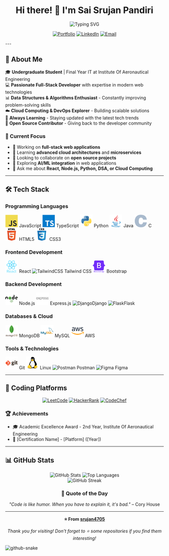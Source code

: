 <!-- Header with animated typing effect -->
<div align="center">
  
# Hi there! 👋 I'm Sai Srujan Pandiri

<img src="https://readme-typing-svg.herokuapp.com?font=Fira+Code&size=24&duration=3000&pause=1000&color=00D9FF&center=true&vCenter=true&width=600&lines=Full-Stack+Developer;Tech+Enthusiast;Problem+Solver;Cloud+Computing+Explorer;Open+Source+Contributor" alt="Typing SVG" />

</div>

<div align="center">

[![Portfolio](https://img.shields.io/badge/Portfolio-%23000000.svg?style=for-the-badge&logo=firefox&logoColor=#FF7139)](https://professional-interac-ma72.bolt.host)
[![LinkedIn](https://img.shields.io/badge/linkedin-%230077B5.svg?style=for-the-badge&logo=linkedin&logoColor=white)](https://www.linkedin.com/in/sai-srujan-pandiri-864427251/)
[![Email](https://img.shields.io/badge/Gmail-D14836?style=for-the-badge&logo=gmail&logoColor=white)](mailto:pandirisaisrujan@gmail.com)

</div>
---

## 🚀 About Me
🎓 **Undergraduate Student** | Final Year IT at Institute Of Aeronautical Engineering  
💻 **Passionate Full-Stack Developer** with expertise in modern web technologies  
📊 **Data Structures & Algorithms Enthusiast** - Constantly improving problem-solving skills  
☁️ **Cloud Computing & DevOps Explorer** - Building scalable solutions  
🌱 **Always Learning** - Staying updated with the latest tech trends  
🎯 **Open Source Contributor** - Giving back to the developer community

### 🎯 Current Focus
- 🔭 Working on **full-stack web applications**
- 🌱 Learning **advanced cloud architectures** and **microservices**
- 👯 Looking to collaborate on **open source projects**
- 🤔 Exploring **AI/ML integration** in web applications
- 💬 Ask me about **React, Node.js, Python, DSA, or Cloud Computing**

---

## 🛠️ Tech Stack

### Programming Languages
<p align="left">
  <img src="https://raw.githubusercontent.com/devicons/devicon/master/icons/javascript/javascript-original.svg" alt="JavaScript" width="40" height="40"/> JavaScript
  <img src="https://raw.githubusercontent.com/devicons/devicon/master/icons/typescript/typescript-original.svg" alt="TypeScript" width="40" height="40"/> TypeScript
  <img src="https://raw.githubusercontent.com/devicons/devicon/master/icons/python/python-original.svg" alt="Python" width="40" height="40"/> Python
  <img src="https://raw.githubusercontent.com/devicons/devicon/master/icons/java/java-original.svg" alt="Java" width="40" height="40"/> Java
  <img src="https://raw.githubusercontent.com/devicons/devicon/master/icons/c/c-original.svg" alt="C" width="40" height="40"/> C
  <img src="https://raw.githubusercontent.com/devicons/devicon/master/icons/html5/html5-original-wordmark.svg" alt="HTML5" width="40" height="40"/> HTML5
  <img src="https://raw.githubusercontent.com/devicons/devicon/master/icons/css3/css3-original-wordmark.svg" alt="CSS3" width="40" height="40"/> CSS3  
</p>

### Frontend Development
<p align="left">
  <img src="https://raw.githubusercontent.com/devicons/devicon/master/icons/react/react-original-wordmark.svg" alt="React" width="40" height="40"/> React
  <img src="https://www.vectorlogo.zone/logos/tailwindcss/tailwindcss-icon.svg" alt="TailwindCSS" width="40" height="40"/> Tailwind CSS
  <img src="https://raw.githubusercontent.com/devicons/devicon/master/icons/bootstrap/bootstrap-plain-wordmark.svg" alt="Bootstrap" width="40" height="40"/> Bootstrap
  
</p>

### Backend Development
<p align="left">
  <img src="https://raw.githubusercontent.com/devicons/devicon/master/icons/nodejs/nodejs-original-wordmark.svg" alt="Node.js" width="40" height="40"/> Node.js
  <img src="https://raw.githubusercontent.com/devicons/devicon/master/icons/express/express-original-wordmark.svg" alt="Express" width="40" height="40"/> Express.js
  <!-- Django -->
<img src="https://cdn.jsdelivr.net/gh/devicons/devicon/icons/django/django-plain.svg" alt="Django" width="40" height="40"/>Django
<img src="https://cdn.jsdelivr.net/gh/devicons/devicon/icons/flask/flask-original.svg" alt="Flask" width="40" height="40"/>Flask

  
</p>

### Databases & Cloud
<p align="left">
  <img src="https://raw.githubusercontent.com/devicons/devicon/master/icons/mongodb/mongodb-original-wordmark.svg" alt="MongoDB" width="40" height="40"/> MongoDB
  <img src="https://raw.githubusercontent.com/devicons/devicon/master/icons/mysql/mysql-original-wordmark.svg" alt="MySQL" width="40" height="40"/> MySQL
  <img src="https://raw.githubusercontent.com/devicons/devicon/master/icons/amazonwebservices/amazonwebservices-original-wordmark.svg" alt="AWS" width="40" height="40"/> AWS
</p>

### Tools & Technologies
<p align="left">
  <img src="https://raw.githubusercontent.com/devicons/devicon/master/icons/git/git-original-wordmark.svg" alt="Git" width="40" height="40"/> Git
  <img src="https://raw.githubusercontent.com/devicons/devicon/master/icons/linux/linux-original.svg" alt="Linux" width="40" height="40"/> Linux
  <img src="https://www.vectorlogo.zone/logos/getpostman/getpostman-icon.svg" alt="Postman" width="40" height="40"/> Postman
  <img src="https://www.vectorlogo.zone/logos/figma/figma-icon.svg" alt="Figma" width="40" height="40"/> Figma
</p>

---
## 🎯 Coding Platforms

<div align="center">

[![LeetCode](https://img.shields.io/badge/LeetCode-000000?style=for-the-badge&logo=LeetCode&logoColor=#d16c06)](https://leetcode.com/u/SaiSrujan04/)
[![HackerRank](https://img.shields.io/badge/-Hackerrank-2EC866?style=for-the-badge&logo=HackerRank&logoColor=white)](https://www.hackerrank.com/profile/saisrujan4705)
[![CodeChef](https://img.shields.io/badge/CodeChef-%23964B00.svg?style=for-the-badge&logo=CodeChef&logoColor=white)](https://www.codechef.com/users/srujan4705)


</div>


### 🏆 Achievements
- 🎓 Academic Excellence Award - 2nd Year, Institute Of Aeronautical Engineering
- 📜 [Certification Name] - [Platform] ([Year])


---





## 📊 GitHub Stats

<div align="center">
  
  <!-- GitHub Stats Card -->
  <img src="https://github-readme-stats.vercel.app/api?username=srujan4705&show_icons=true&theme=tokyonight&hide_border=true&count_private=true" alt="GitHub Stats" height="180"/>
  
  <!-- Most Used Languages -->
  <img src="https://github-readme-stats.vercel.app/api/top-langs/?username=srujan4705&layout=compact&theme=tokyonight&hide_border=true&langs_count=8" alt="Top Languages" height="180"/>
  
</div>

<div align="center">
  
  <!-- GitHub Streak Stats -->
  <img src="https://github-readme-streak-stats.herokuapp.com/?user=srujan4705&theme=tokyonight&hide_border=true" alt="GitHub Streak" width="600"/>
  
</div>




<div align="center">

### 💭 Quote of the Day
*"Code is like humor. When you have to explain it, it's bad."* – Cory House

---

**⭐ From [srujan4705](https://github.com/srujan4705)**

*Thank you for visiting! Don't forget to ⭐ some repositories if you find them interesting!*

</div>

<!-- Snake Animation -->
<picture>
  <source media="(prefers-color-scheme: dark)" srcset="https://raw.githubusercontent.com/tobiasmeyhoefer/tobiasmeyhoefer/output/github-snake-dark.svg" />
  <source media="(prefers-color-scheme: light)" srcset="https://raw.githubusercontent.com/tobiasmeyhoefer/tobiasmeyhoefer/output/github-snake.svg" />
  <img alt="github-snake" src="https://raw.githubusercontent.com/tobiasmeyhoefer/tobiasmeyhoefer/output/github-snake.svg" />
</picture>
